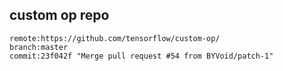 ## custom op repo
```
remote:https://github.com/tensorflow/custom-op/
branch:master
commit:23f042f "Merge pull request #54 from BYVoid/patch-1"
```
